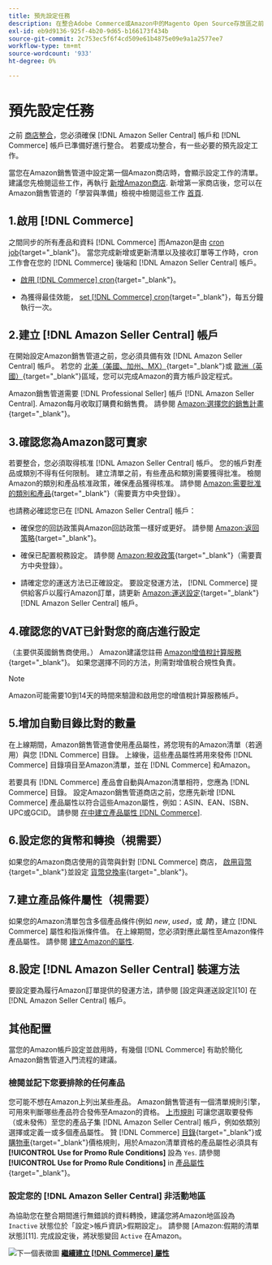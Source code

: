```yaml
---
title: 預先設定任務
description: 在整合Adobe Commerce或Amazon中的Magento Open Source存放區之前，請先檢閱要完成的必要工作。
exl-id: eb9d9136-925f-4b20-9d65-b166173f434b
source-git-commit: 2c753ec5f6f4cd509e61b4875e09e9a1a2577ee7
workflow-type: tm+mt
source-wordcount: '933'
ht-degree: 0%

---
```


# 預先設定任務

之前 [商店整合](./store-integration.md)，您必須確保 [!DNL Amazon Seller Central] 帳戶和 [!DNL Commerce] 帳戶已準備好進行整合。 若要成功整合，有一些必要的預先設定工作。

當您在Amazon銷售管道中設定第一個Amazon商店時，會顯示設定工作的清單。 建議您先檢閱這些工作，再執行 [新增Amazon商店](./store-integration.md). 新增第一家商店後，您可以在Amazon銷售管道的「學習與準備」檢視中檢閱這些工作 [首頁](./amazon-sales-channel-home.md).

## 1.啟用 [!DNL Commerce]

之間同步的所有產品和資料 [!DNL Commerce] 而Amazon是由 [cron job](https://docs.magento.com/user-guide/system/cron.html){target=&quot;_blank&quot;}。 當您完成新增或更新清單以及接收訂單等工作時，cron工作會在您的 [!DNL Commerce] 後端和 [!DNL Amazon Seller Central] 帳戶。

- [啟用 [!DNL Commerce] cron](https://docs.magento.com/user-guide/system/cron.html){target=&quot;_blank&quot;}。

- 為獲得最佳效能， [set [!DNL Commerce] cron](https://docs.magento.com/user-guide/configuration/advanced/system.html){target=&quot;_blank&quot;}，每五分鐘執行一次。

## 2.建立 [!DNL Amazon Seller Central] 帳戶

在開始設定Amazon銷售管道之前，您必須具備有效 [!DNL Amazon Seller Central] 帳戶。 若您的 [北美（美國、加州、MX）](https://sell.amazon.com/){target=&quot;_blank&quot;}或 [歐洲（英國）](https://sell.amazon.co.uk/sell-online/beginners-guide){target=&quot;_blank&quot;}區域，您可以完成Amazon的賣方帳戶設定程式。

Amazon銷售管道需要 [!DNL Professional Seller] 帳戶 [!DNL Amazon Seller Central]. Amazon每月收取訂購費和銷售費。 請參閱 [Amazon:選擇您的銷售計畫](https://sell.amazon.com/pricing.html){target=&quot;_blank&quot;}。

## 3.確認您為Amazon認可賣家

若要整合，您必須取得核准 [!DNL Amazon Seller Central] 帳戶。 您的帳戶對產品或類別不得有任何限制。 建立清單之前，有些產品和類別需要獲得批准。 檢閱Amazon的類別和產品核准政策，確保產品獲得核准。 請參閱 [Amazon:需要批准的類別和產品](https://sellercentral.amazon.com/gp/help/200333160){target=&quot;_blank&quot;}（需要賣方中央登錄）。

也請務必確認您已在 [!DNL Amazon Seller Central] 帳戶：

- 確保您的回訪政策與Amazon回訪政策一樣好或更好。 請參閱 [Amazon:返回策略](https://www.amazon.com/gp/help/customer/display.html){target=&quot;_blank&quot;}。

- 確保已配置稅務設定。 請參閱 [Amazon:稅收政策](https://sellercentral.amazon.com/gp/help/external/help.html){target=&quot;_blank&quot;}（需要賣方中央登錄）。

- 請確定您的運送方法已正確設定。 要設定發運方法， [!DNL Commerce] 提供給客戶以履行Amazon訂單，請更新 [Amazon:運送設定](https://sellercentral.amazon.com/sbr/ref=xx_shipset_dnav_xx#shipping_templates){target=&quot;_blank&quot;} [!DNL Amazon Seller Central] 帳戶。

## 4.確認您的VAT已針對您的商店進行設定

（主要供英國銷售商使用。） Amazon建議您註冊 [Amazon增值稅計算服務](https://sell.amazon.co.uk/learn/vat-resources#vat-services-on-amazon){target=&quot;_blank&quot;}。 如果您選擇不同的方法，則需對增值稅合規性負責。

>[!NOTE]
>
>Amazon可能需要10到14天的時間來驗證和啟用您的增值稅計算服務帳戶。

## 5.增加自動目錄比對的數量

在上線期間，Amazon銷售管道會使用產品屬性，將您現有的Amazon清單（若適用）與您 [!DNL Commerce] 目錄。 上線後，這些產品屬性將用來發佈 [!DNL Commerce] 目錄項目至Amazon清單，並在 [!DNL Commerce] 和Amazon。

若要具有 [!DNL Commerce] 產品會自動與Amazon清單相符，您應為 [!DNL Commerce] 目錄。 設定Amazon銷售管道商店之前，您應先新增 [!DNL Commerce] 產品屬性以符合這些Amazon屬性，例如：ASIN、EAN、ISBN、UPC或GCID。 請參閱 [在中建立產品屬性 [!DNL Commerce]](./ob-creating-magento-attributes.md).

## 6.設定您的貨幣和轉換（視需要）

如果您的Amazon商店使用的貨幣與針對 [!DNL Commerce] 商店， [啟用貨幣](https://docs.magento.com/user-guide/configuration/general/currency-setup.html){target=&quot;_blank&quot;}並設定 [貨幣兌換率](https://docs.magento.com/user-guide/stores/currency-update.html){target=&quot;_blank&quot;}。

## 7.建立產品條件屬性（視需要）

如果您的Amazon清單包含多個產品條件(例如 _new_, _used_，或 _贊_)，建立 [!DNL Commerce] 屬性和指派條件值。 在上線期間，您必須對應此屬性至Amazon條件產品屬性。 請參閱 [建立Amazon的屬性](./ob-creating-magento-attributes.md).

## 8.設定 [!DNL Amazon Seller Central] 裝運方法

要設定要為履行Amazon訂單提供的發運方法，請參閱 [設定與運送設定][10] 在 [!DNL Amazon Seller Central] 帳戶。

## 其他配置

當您的Amazon帳戶設定並啟用時，有幾個 [!DNL Commerce] 有助於簡化Amazon銷售管道入門流程的建議。

### 檢閱並記下您要排除的任何產品

您可能不想在Amazon上列出某些產品。 Amazon銷售管道有一個清單規則引擎，可用來判斷哪些產品符合發佈至Amazon的資格。 [上市規則](./listing-rules.md) 可讓您選取要發佈（或未發佈）至您的產品子集 [!DNL Amazon Seller Central] 帳戶，例如依類別選擇或定義一或多個產品屬性。 贊 [!DNL Commerce] [目錄](https://docs.magento.com/user-guide/marketing/price-rules-catalog.html){target=&quot;_blank&quot;}或 [購物車](https://docs.magento.com/user-guide/marketing/price-rules-cart.html){target=&quot;_blank&quot;}價格規則，用於Amazon清單資格的產品屬性必須具有 **[!UICONTROL Use for Promo Rule Conditions]** 設為 `Yes`. 請參閱 **[!UICONTROL Use for Promo Rule Conditions]** in [產品屬性](https://docs.magento.com/user-guide/stores/attributes-product.html){target=&quot;_blank&quot;}。

### 設定您的 [!DNL Amazon Seller Central] 非活動地區

為協助您在整合期間進行無錯誤的資料轉換，建議您將Amazon地區設為 `Inactive` 狀態位於「設定>帳戶資訊>假期設定」。 請參閱 [Amazon:假期的清單狀態][11]. 完成設定後，將狀態變回 `Active` 在Amazon。

![下一個表徵圖](assets/btn-next.png) [**繼續建立 [!DNL Commerce] 屬性**](./ob-creating-magento-attributes.md)
